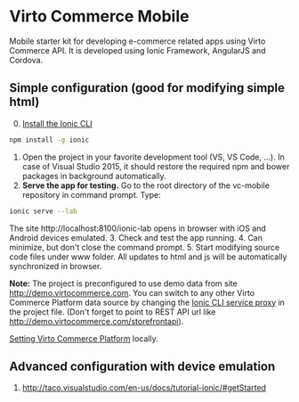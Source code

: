 # Virto Commerce Mobile
Mobile starter kit for developing e-commerce related apps using Virto Commerce API. It is developed using Ionic Framework, AngularJS and Cordova.

Simple configuration (good for modifying simple html)
--------------

0. [Install the Ionic CLI]
```sh
npm install -g ionic
``` 
1. Open the project in your favorite development tool (VS, VS Code, ...). In case of Visual Studio 2015, it should restore the required npm and bower packages in background automatically.
2. **Serve the app for testing.** Go to the root directory of the vc-mobile repository in command prompt. Type:
```sh
ionic serve --lab
```
The site http://localhost:8100/ionic-lab opens in browser with iOS and Android devices emulated.
3. Check and test the app running. 
4. Can minimize, but don't close the command prompt.
5. Start modifying source code files under www folder. All updates to html and js will be automatically synchronized in browser.

**Note:** The project is preconfigured to use demo data from site http://demo.virtocommerce.com. You can switch to any other Virto Commerce Platform data source by changing the [Ionic CLI service proxy] in the project file. (Don't forget to point to REST API url like http://demo.virtocommerce.com/storefrontapi).

[Setting Virto Commerce Platform] locally.

[Install the Ionic CLI]: <http://ionicframework.com/docs/cli/install.html>
[Ionic CLI service proxy]: <http://ionicframework.com/docs/cli/test.html>
[Setting Virto Commerce Platform]: <http://docs.virtocommerce.com/display/vc2devguide/Source+Code+Getting+Started>

Advanced configuration with device emulation
--------------
1. http://taco.visualstudio.com/en-us/docs/tutorial-ionic/#getStarted
